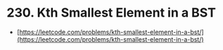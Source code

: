 # 230. Kth Smallest Element in a BST

- [https://leetcode.com/problems/kth-smallest-element-in-a-bst/](https://leetcode.com/problems/kth-smallest-element-in-a-bst/)
